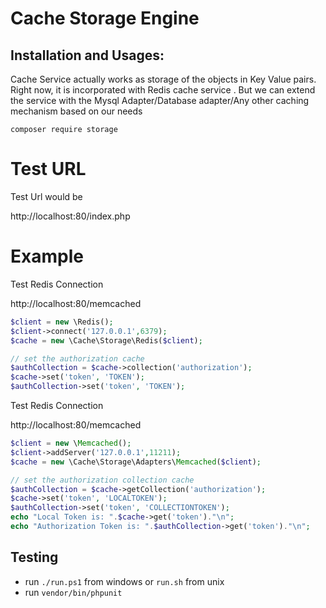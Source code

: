 Cache Storage Engine
======================

## Installation and Usages:

Cache Service actually works as storage of the objects in Key Value pairs. Right now, it is incorporated with
Redis cache service . But we can extend the service with the Mysql Adapter/Database adapter/Any other caching mechanism based on our needs

`composer require storage`

# Test URL

Test Url would be

http://localhost:80/index.php

# Example

Test Redis Connection

http://localhost:80/memcached

```php
$client = new \Redis();
$client->connect('127.0.0.1',6379);
$cache = new \Cache\Storage\Redis($client);

// set the authorization cache
$authCollection = $cache->collection('authorization');
$cache->set('token', 'TOKEN');
$authCollection->set('token', 'TOKEN');
```

Test Redis Connection

http://localhost:80/memcached

```php
$client = new \Memcached();
$client->addServer('127.0.0.1',11211);
$cache = new \Cache\Storage\Adapters\Memcached($client);

// set the authorization collection cache
$authCollection = $cache->getCollection('authorization');
$cache->set('token', 'LOCALTOKEN');
$authCollection->set('token', 'COLLECTIONTOKEN');
echo "Local Token is: ".$cache->get('token')."\n";
echo "Authorization Token is: ".$authCollection->get('token')."\n";
```
## Testing

* run `./run.ps1` from windows or `run.sh` from unix 
* run `vendor/bin/phpunit` 